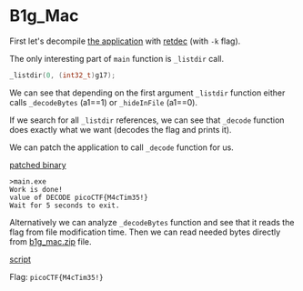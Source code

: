 # B1g_Mac

First let's decompile [the application](main.exe.bak) with [retdec](https://retdec.com/) (with `-k` flag).

The only interesting part of `main` function is `_listdir` call.

```c
_listdir(0, (int32_t)g17);
```

We can see that depending on the first argument `_listdir` function either calls `_decodeBytes` (a1==1) or `_hideInFile` (a1==0).

If we search for all `_listdir` references, we can see that `_decode` function does exactly what we want (decodes the flag and prints it).

We can patch the application to call `_decode` function for us.

[patched binary](main.exe)

```
>main.exe
Work is done!
value of DECODE picoCTF{M4cTim35!}
Wait for 5 seconds to exit.
```

Alternatively we can analyze `_decodeBytes` function and see that it reads the flag from file modification time. Then we can read needed bytes directly from [b1g_mac.zip](b1g_mac.zip) file.

[script](solve.py)

Flag: `picoCTF{M4cTim35!}`
